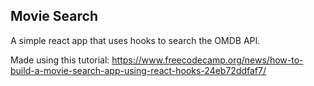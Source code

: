 ## Movie Search

A simple react app that uses hooks to search the OMDB API.

Made using this tutorial: https://www.freecodecamp.org/news/how-to-build-a-movie-search-app-using-react-hooks-24eb72ddfaf7/
